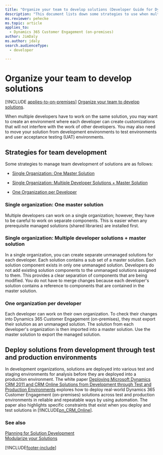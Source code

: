 ```yaml
---
title: "Organize your team to develop solutions (Developer Guide for Dynamics 365 Customer Engagement (on-premises)) | MicrosoftDocs"
description: "This document lists down some strategies to use when multiple developers are working on the same solution"
ms.reviewer: pehecke
ms.topic: article
applies_to: 
  - Dynamics 365 Customer Engagement (on-premises)
author: JimDaly
ms.author: jdaly
search.audienceType: 
  - developer

---
```

# Organize your team to develop solutions

[!INCLUDE [applies-to-on-premises](../includes/applies-to-on-premises.md)] [Organize your team to develop solutions](/powerapps/developer/common-data-service/organize-team-develop-solutions).

When multiple developers have to work on the same solution, you may want to create an environment where each developer can create customizations that will not interfere with the work of other developers. You may also need to move your solution from development environments to test environments and user acceptance testing (UAT) environments.  
  
<a name="BKMK_StrategiesForTeamDev"></a>   

## Strategies for team development  

 Some strategies to manage team development of solutions are as follows:  
  
-   [Single Organization: One Master Solution](organize-team-develop-solutions.md#BKMK_SingleOrgMasterSolution)  
  
-   [Single Organization: Multiple Developer Solutions + Master Solution](organize-team-develop-solutions.md#BKMK_SingleOrgMultipleDeveloper)  
  
-   [One Organization per Developer](organize-team-develop-solutions.md#BKMK_OneOrgPerDev)  
  
<a name="BKMK_SingleOrgMasterSolution"></a>   

### Single organization: One master solution  

 Multiple developers can work on a single organization; however, they have to be careful to work on separate components. This is easier when any prerequisite managed solutions (shared libraries) are installed first.  
  
<a name="BKMK_SingleOrgMultipleDeveloper"></a>   

### Single organization: Multiple developer solutions + master solution  

 In a single organization, you can create separate unmanaged solutions for each developer. Each solution contains a sub set of a master solution. Each solution component exists in only one unmanaged solution. Developers do not add existing solution components to the unmanaged solutions assigned to them. This provides a clear separation of components that are being modified. You do not have to merge changes because each developer's solution contains a reference to components that are contained in the master solution.  
  
<a name="BKMK_OneOrgPerDev"></a>   

### One organization per developer  

 Each developer can work on their own organization. To check their changes into Dynamics 365 Customer Engagement (on-premises), they must export their solution as an unmanaged solution. The solution from each developer's organization is then imported into a master solution. Use the master solution to export the managed solution.  
  
<a name="BKMK_DeployingSolutionsFromDevThroughToProduction"></a>   

## Deploy solutions from development through test and production environments  

 In development organizations, solutions are deployed into various test and staging environments for analysis before they are deployed into a production environment. The white paper [Deploying Microsoft Dynamics CRM 2011 and CRM Online Solutions from Development through Test and Production Environments](https://go.microsoft.com/fwlink/p/?LinkId=232288) explores how to deploy real-world Dynamics 365 Customer Engagement (on-premises) solutions across test and production environments in reliable and repeatable ways by using automation. The paper also highlights specific constraints that exist when you deploy and test solutions in [!INCLUDE[pn_CRM_Online](../includes/pn-crm-online.md)].  
  
### See also  
 [Planning for Solution Development](plan-solution-development.md)   
 [Modularize your Solutions](organize-solutions.md)   


[!INCLUDE[footer-include](../../../includes/footer-banner.md)]
